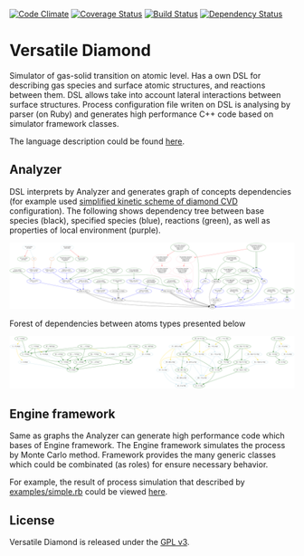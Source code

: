 [![Code Climate](https://codeclimate.com/github/newmen/versatile-diamond.png)](https://codeclimate.com/github/newmen/versatile-diamond) [![Coverage Status](https://coveralls.io/repos/newmen/versatile-diamond/badge.png?branch=master)](https://coveralls.io/r/newmen/versatile-diamond?branch=master) [![Build Status](https://secure.travis-ci.org/newmen/versatile-diamond.png)](http://travis-ci.org/newmen/versatile-diamond) [![Dependency Status](https://gemnasium.com/newmen/versatile-diamond.svg)](https://gemnasium.com/newmen/versatile-diamond)

# Versatile Diamond

Simulator of gas-solid transition on atomic level. Has a own DSL for describing gas species and surface atomic structures, and reactions between them. DSL allows take into account lateral interactions between surface structures. Process configuration file writen on DSL is analysing by parser (on Ruby) and generates high performance C++ code based on simulator framework classes.

The language description could be found [here](https://gist.github.com/newmen/5cb453464b6e4df4082b).

## Analyzer

DSL interprets by Analyzer and generates graph of concepts dependencies (for example used [simplified kinetic scheme of diamond CVD](examples/simple.rb) configuration). The following shows dependency tree between base species (black), specified species (blue), reactions (green), as well as properties of local environment (purple).

![Classes Trees](docs/total-tree.png?raw=true)

Forest of dependencies between atoms types presented below

![Classes Trees](docs/composition.png?raw=true)

## Engine framework

Same as graphs the Analyzer can generate high performance code which bases of Engine framework. The Engine framework simulates the process by Monte Carlo method. Framework provides the many generic classes which could be combinated (as roles) for ensure necessary behavior.

For example, the result of process simulation that described by [examples/simple.rb](examples/simple.rb) could be viewed [here](http://www.youtube.com/watch?v=4NS3sxvo16M&list=UU3O9qDlocs5RXU8Idaoi0iA).

## License

Versatile Diamond is released under the [GPL v3](http://www.gnu.org/licenses/gpl.html).

